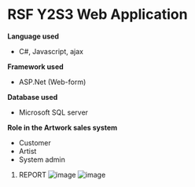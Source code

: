 <h1> RSF Y2S3 Web Application </h1>

<strong>Language used</strong>
* C#, Javascript, ajax

<strong>Framework used</strong>
* ASP.Net (Web-form)

<strong>Database used</strong>
* Microsoft SQL server

<strong>Role in the Artwork sales system</strong>
* Customer
* Artist
* System admin
1. REPORT
![image](https://user-images.githubusercontent.com/57023124/121372124-a2378600-c970-11eb-9784-bdd4cc963bcd.png)
![image](https://user-images.githubusercontent.com/57023124/121372170-a8c5fd80-c970-11eb-9a76-b20579e2a05a.png)

